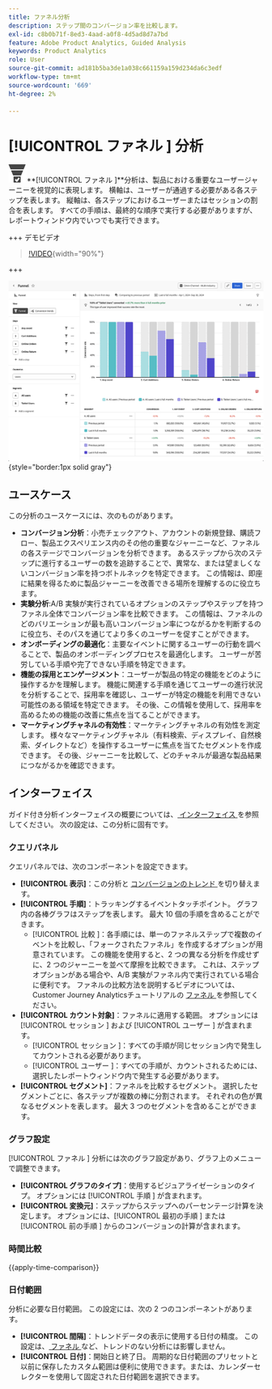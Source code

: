 ```yaml
---
title: ファネル分析
description: ステップ間のコンバージョン率を比較します。
exl-id: c8b0b71f-8ed3-4aad-a0f8-4d5ad8d7a7bd
feature: Adobe Product Analytics, Guided Analysis
keywords: Product Analytics
role: User
source-git-commit: ad181b5ba3de1a038c661159a159d234da6c3edf
workflow-type: tm+mt
source-wordcount: '669'
ht-degree: 2%

---
```


# [!UICONTROL  ファネル ] 分析

![ コンバージョンファネル ](/help/assets/icons/ConversionFunnel.svg)**[!UICONTROL  ファネル ]**分析は、製品における重要なユーザージャーニーを視覚的に表現します。 横軸は、ユーザーが通過する必要がある各ステップを表します。 縦軸は、各ステップにおけるユーザーまたはセッションの割合を表します。 すべての手順は、最終的な順序で実行する必要がありますが、レポートウィンドウ内でいつでも実行できます。

+++ デモビデオ

>[!VIDEO](https://video.tv.adobe.com/v/3421663/?learn=on){width="90%"}

+++

![ ファネル時間比較 ](../assets/funnel-compare.png){style="border:1px solid gray"}

## ユースケース

この分析のユースケースには、次のものがあります。

* **コンバージョン分析**：小売チェックアウト、アカウントの新規登録、購読フロー、製品エクスペリエンス内のその他の重要なジャーニーなど、ファネルの各ステージでコンバージョンを分析できます。 あるステップから次のステップに進行するユーザーの数を追跡することで、異常な、または望ましくないコンバージョン率を持つボトルネックを特定できます。 この情報は、即座に結果を得るために製品ジャーニーを改善できる場所を理解するのに役立ちます。
* **実験分析**:A/B 実験が実行されているオプションのステップやステップを持つファネル全体でコンバージョン率を比較できます。 この情報は、ファネルのどのバリエーションが最も高いコンバージョン率につながるかを判断するのに役立ち、そのパスを通じてより多くのユーザーを促すことができます。
* **オンボーディングの最適化**：主要なイベントに関するユーザーの行動を調べることで、製品のオンボーディングプロセスを最適化します。 ユーザーが苦労している手順や完了できない手順を特定できます。
* **機能の採用とエンゲージメント**：ユーザーが製品の特定の機能をどのように操作するかを理解します。 機能に関連する手順を通じてユーザーの進行状況を分析することで、採用率を確認し、ユーザーが特定の機能を利用できない可能性のある領域を特定できます。 その後、この情報を使用して、採用率を高めるための機能の改善に焦点を当てることができます。
* **マーケティングチャネルの有効性**：マーケティングチャネルの有効性を測定します。 様々なマーケティングチャネル（有料検索、ディスプレイ、自然検索、ダイレクトなど）を操作するユーザーに焦点を当てたセグメントを作成できます。 その後、ジャーニーを比較して、どのチャネルが最適な製品結果につながるかを確認できます。

## インターフェイス

ガイド付き分析インターフェイスの概要については、[ インターフェイス ](../overview.md#interface) を参照してください。 次の設定は、この分析に固有です。

### クエリパネル

クエリパネルでは、次のコンポーネントを設定できます。

* **[!UICONTROL 表示]**：この分析と [ コンバージョンのトレンド ](conversion-trends.md) を切り替えます。
* **[!UICONTROL 手順]**：トラッキングするイベントタッチポイント。 グラフ内の各棒グラフはステップを表します。 最大 10 個の手順を含めることができます。
   * [!UICONTROL  比較 ]：各手順には、単一のファネルステップで複数のイベントを比較し、「フォークされたファネル」を作成するオプションが用意されています。 この機能を使用すると、2 つの異なる分析を作成せずに、2 つのジャーニーを並べて摩擦を比較できます。 これは、ステップオプションがある場合や、A/B 実験がファネル内で実行されている場合に便利です。 ファネルの比較方法を説明するビデオについては、Customer Journey Analyticsチュートリアルの [ ファネル ](https://experienceleague.adobe.com/en/docs/customer-journey-analytics-learn/tutorials/guided-analysis/funnel) を参照してください。
* **[!UICONTROL カウント対象]**：ファネルに適用する範囲。 オプションには [!UICONTROL  セッション ] および [!UICONTROL  ユーザー ] が含まれます。
   * [!UICONTROL  セッション ]：すべての手順が同じセッション内で発生してカウントされる必要があります。
   * [!UICONTROL  ユーザー ]：すべての手順が、カウントされるためには、選択したレポートウィンドウ内で発生する必要があります。
* **[!UICONTROL セグメント]**：ファネルを比較するセグメント。 選択したセグメントごとに、各ステップが複数の棒に分割されます。 それぞれの色が異なるセグメントを表します。 最大 3 つのセグメントを含めることができます。

### グラフ設定

[!UICONTROL  ファネル ] 分析には次のグラフ設定があり、グラフ上のメニューで調整できます。

* **[!UICONTROL グラフのタイプ]**：使用するビジュアライゼーションのタイプ。 オプションには [!UICONTROL  手順 ] が含まれます。
* **[!UICONTROL 変換元]**：ステップからステップへのパーセンテージ計算を決定します。 オプションには、[!UICONTROL  最初の手順 ] または [!UICONTROL  前の手順 ] からのコンバージョンの計算が含まれます。

### 時間比較

{{apply-time-comparison}}



### 日付範囲

分析に必要な日付範囲。 この設定には、次の 2 つのコンポーネントがあります。

* **[!UICONTROL 間隔]**：トレンドデータの表示に使用する日付の精度。 この設定は、[ ファネル ](funnel.md) など、トレンドのない分析には影響しません。
* **[!UICONTROL 日付]**：開始日と終了日。 周期的な日付範囲のプリセットと以前に保存したカスタム範囲は便利に使用できます。または、カレンダーセレクターを使用して固定された日付範囲を選択できます。
